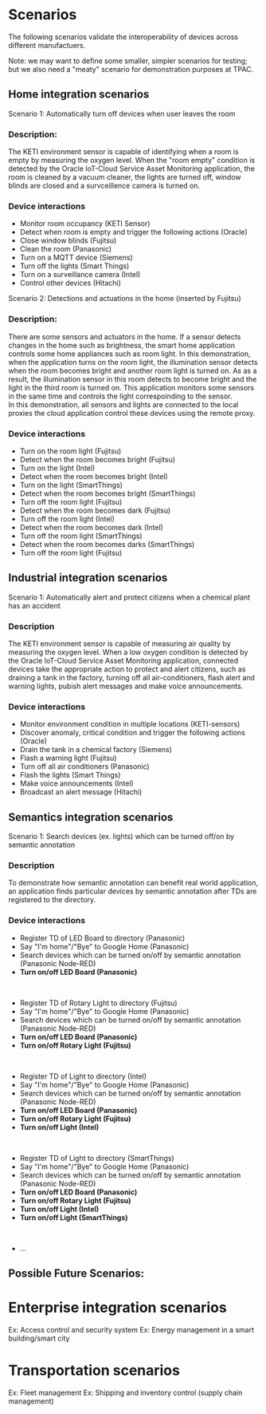# Scenarios

The following scenarios validate the interoperability of devices across different manufactuers.

Note: we may want to define some smaller, simpler scenarios for testing; but we also need a "meaty" scenario for demonstration
purposes at TPAC.

## Home integration scenarios

Scenario 1: Automatically turn off devices when user leaves the room  

### Description:
The KETI environment sensor is capable of identifying when a room is empty by measuring the oxygen level.
When the "room empty" condition is detected by the Oracle IoT-Cloud Service Asset Monitoring application,
the room is cleaned by a vacuum cleaner, the lights are turned off, window blinds are closed and
a survceillence camera is turned on.

### Device interactions
- Monitor room occupancy (KETI Sensor)  
- Detect when room is empty and trigger the following actions (Oracle)
- Close window blinds (Fujitsu)
- Clean the room (Panasonic)
- Turn on a MQTT device (Siemens)
- Turn off the lights (Smart Things)
- Turn on a surveillance camera (Intel)
- Control other devices (Hitachi)


Scenario 2: Detections and actuations in the home (inserted by Fujitsu)

### Description:
There are some sensors and actuators in the home. If a sensor detects changes in the home such as brightness,
the smart home application controls some home appliances such as room light. In this demonstration, when the application
turns on the room light, the illumination sensor detects when the room becomes bright and another room light is turned on.
As as a result, the illumination sensor in this room detects to become bright and the light in the third room is turned on.
This application monitors some sensors in the same time and controls the light correspoinding to the sensor.<br>
In this demonstration, all sensors and lights are connected to the local proxies the cloud application control
these devices using the remote proxy.

### Device interactions
- Turn on the room light (Fujitsu)
- Detect when the room becomes bright (Fujitsu)
- Turn on the light (Intel)
- Detect when the room becomes bright (Intel)
- Turn on the light (SmartThings)
- Detect when the room becomes bright (SmartThings)
- Turn off the room light (Fujitsu)
- Detect when the room becomes dark (Fujitsu)
- Turn off the room light (Intel)
- Detect when the room becomes dark (Intel)
- Turn off the room light (SmartThings)
- Detect when the room becomes darks (SmartThings)
- Turn off the room light (Fujitsu)

## Industrial integration scenarios

Scenario 1: Automatically alert and protect citizens when a chemical plant has an accident

### Description
The KETI environment sensor is capable of measuring air quality by measuring the oxygen level.
When a low oxygen condition is detected by the Oracle IoT-Cloud Service Asset Monitoring application,
connected devices take the appropriate action to protect and alert citizens,
such as draining a tank in the factory, turning off all air-conditioners, flash alert and warning lights,
pubish alert messages and make voice announcements.

### Device interactions
- Monitor environment condition in multiple locations (KETI-sensors)
- Discover anomaly, critical condition and trigger the following actions (Oracle)
- Drain the tank in a chemical factory (Siemens)
- Flash a warning light (Fujitsu)
- Turn off all air conditioners (Panasonic)
- Flash the lights (Smart Things)
- Make voice announcements (Intel)
- Broadcast an alert message (Hitachi)

## Semantics integration scenarios
Scenario 1: Search devices (ex. lights) which can be turned off/on by semantic annotation

### Description
To demonstrate how semantic annotation can benefit real world application, an application finds particular devices by semantic annotation after TDs are registered to the directory.

### Device interactions
- Register TD of LED Board to directory (Panasonic)
- Say "I'm home"/"Bye" to Google Home (Panasonic)
- Search devices which can be turned on/off by semantic annotation (Panasonic Node-RED)
- **Turn on/off LED Board (Panasonic)**

<br>

- Register TD of Rotary Light to directory (Fujitsu)
- Say "I'm home"/"Bye" to Google Home (Panasonic)
- Search devices which can be turned on/off by semantic annotation (Panasonic Node-RED)
- **Turn on/off LED Board (Panasonic)**
- **Turn on/off Rotary Light (Fujitsu)**

<br>

- Register TD of Light to directory (Intel)
- Say "I'm home"/"Bye" to Google Home (Panasonic)
- Search devices which can be turned on/off by semantic annotation (Panasonic Node-RED)
- **Turn on/off LED Board (Panasonic)**
- **Turn on/off Rotary Light (Fujitsu)**
- **Turn on/off Light (Intel)**

<br>

- Register TD of Light to directory (SmartThings)
- Say "I'm home"/"Bye" to Google Home (Panasonic)
- Search devices which can be turned on/off by semantic annotation (Panasonic Node-RED)
- **Turn on/off LED Board (Panasonic)**
- **Turn on/off Rotary Light (Fujitsu)**
- **Turn on/off Light (Intel)**
- **Turn on/off Light (SmartThings)**

<br>

- ...

## Possible Future Scenarios:
# Enterprise integration scenarios
Ex: Access control and security system
Ex: Energy management in a smart building/smart city
# Transportation scenarios
Ex: Fleet management
Ex: Shipping and inventory control (supply chain management)
